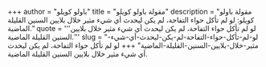 +++
author = "باولو كويلو"
title = "مقولة باولو كويلو"
description = "مقولة باولو كويلو: لو لم تأكل حواء التفاحة، لم يكن ليحدث أي شيء مثير خلال بلايين السنين القليلة الماضية."
quote = '''لو لم تأكل حواء التفاحة، لم يكن ليحدث أي شيء مثير خلال بلايين السنين القليلة الماضية.''' 
slug = "لو-لم-تأكل-حواء-التفاحة-لم-يكن-ليحدث-أي-شيء-مثير-خلال-بلايين-السنين-القليلة-الماضية"
+++
لو لم تأكل حواء التفاحة، لم يكن ليحدث أي شيء مثير خلال بلايين السنين القليلة الماضية.
